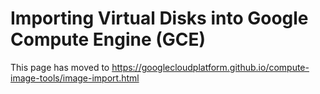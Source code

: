 # Importing Virtual Disks into Google Compute Engine (GCE)

This page has moved to
https://googlecloudplatform.github.io/compute-image-tools/image-import.html
